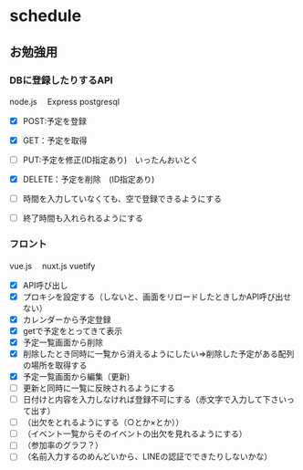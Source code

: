 # schedule
## お勉強用

### DBに登録したりするAPI
node.js
　Express
postgresql
- [x] POST:予定を登録　　
- [x] GET：予定を取得　
- [ ] PUT:予定を修正(ID指定あり)　いったんおいとく
- [x] DELETE：予定を削除　(ID指定あり)
- [ ] 時間を入力していなくても、空で登録できるようにする
- [ ] 終了時間も入れられるようにする


### フロント
vue.js　
 nuxt.js
vuetify
- [x] API呼び出し　
- [x] プロキシを設定する（しないと、画面をリロードしたときしかAPI呼び出せない）
- [x] カレンダーから予定登録　
- [x] getで予定をとってきて表示 
- [x] 予定一覧画面から削除
- [x] 削除したとき同時に一覧から消えるようにしたい=>削除した予定がある配列の場所を取得する
- [x] 予定一覧画面から編集（更新)
- [ ] 更新と同時に一覧に反映されるようにする
- [ ] 日付けと内容を入力しなければ登録不可にする（赤文字で入力して下さいって出す）
- [ ] （出欠をとれるようにする（○とか×とか））
- [ ] （イベント一覧からそのイベントの出欠を見れるようにする）
- [ ] （参加率のグラフ？）
- [ ] （名前入力するのめんどいから、LINEの認証でできたりしないかな）
